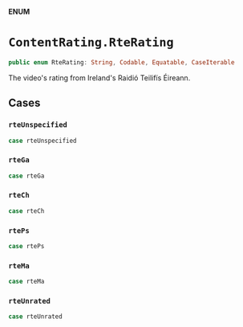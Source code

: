 **ENUM**

# `ContentRating.RteRating`

```swift
public enum RteRating: String, Codable, Equatable, CaseIterable
```

The video's rating from Ireland's Raidió Teilifís Éireann.

## Cases
### `rteUnspecified`

```swift
case rteUnspecified
```

### `rteGa`

```swift
case rteGa
```

### `rteCh`

```swift
case rteCh
```

### `rtePs`

```swift
case rtePs
```

### `rteMa`

```swift
case rteMa
```

### `rteUnrated`

```swift
case rteUnrated
```
